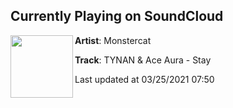 ## Currently Playing on SoundCloud

[<img align="left" width="100" src="https://i1.sndcdn.com/artworks-43SHqbDnmlL94pj8-KbP4VA-t500x500.jpg">](https://soundcloud.com/monstercat/tynan-ace-aura-stay)

**Artist**: Monstercat 

**Track**: TYNAN & Ace Aura - Stay

Last updated at 03/25/2021 07:50
